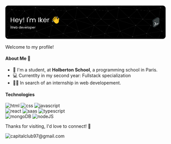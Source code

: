 ![Header](./github-banner.png)

Welcome to my profile!
#### About Me 🤔
- 📖 I'm a student, at **Holberton School**, a programming school in Paris.
- 💻 Currentlty in my second year: Fullstack specialization
- 👨‍💻 In search of an internship in web developement.


#### Technologies

![html](	https://img.shields.io/badge/HTML5-E34F26?style=""&logo=html5&logoColor=white) ![css](https://img.shields.io/badge/CSS3-1572B6?style=""&logo=css3&logoColor=white) ![javascript](https://img.shields.io/badge/JavaScript-F7DF1E?style=""&logo=JavaScript&logoColor=white)\
![react](https://img.shields.io/badge/React-20232A?style=""&logo=react&logoColor=61DAFB) ![saas](https://img.shields.io/badge/Sass-CC6699?style=""&logo=sass&logoColor=white) ![typescript](https://img.shields.io/badge/TypeScript-007ACC?style=""=typescript&logoColor=white)\
![mongoDB](https://img.shields.io/badge/MongoDB-4EA94B?style=""&logo=mongodb&logoColor=white) ![nodeJS](https://img.shields.io/badge/Node.js-31C48D?style=""&logo=node.js&logoColor=white)

Thanks for visiting,  I'd love to connect! 🤝

![capitalclub97@gmail.com](https://img.shields.io/badge/Gmail-D14836?style=""&logo=gmail&logoColor=white)

<!--
**ikerikks/ikerikks** is a ✨ _special_ ✨ repository because its `README.md` (this file) appears on your GitHub profile.

Here are some ideas to get you started:

- 🔭 I’m currently working on ...
- 🌱 I’m currently learning ...
- 👯 I’m looking to collaborate on ...
- 🤔 I’m looking for help with ...
- 💬 Ask me about ...
- 📫 How to reach me: ...
- 😄 Pronouns: ...
- ⚡ Fun fact: ...
-->
